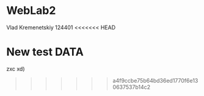 # WebLab2

Vlad Kremenetskiy
124401
<<<<<<< HEAD

New test DATA
=======
zxc xd)
>>>>>>> a4f9ccbe75b64bd36ed1770f6e130637537b14c2

